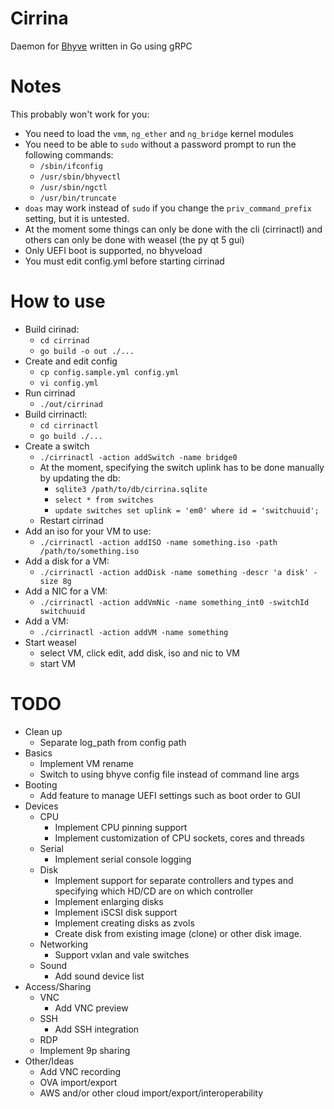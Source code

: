# Cirrina

Daemon for [Bhyve](https://wiki.freebsd.org/bhyve) written in Go using gRPC

# Notes

This probably won't work for you:

* You need to load the `vmm`, `ng_ether` and `ng_bridge` kernel modules
* You need to be able to `sudo` without a password prompt to run the following commands:
  * `/sbin/ifconfig`
  * `/usr/sbin/bhyvectl`
  * `/usr/sbin/ngctl`
  * `/usr/bin/truncate`
* `doas` may work instead of `sudo` if you change the `priv_command_prefix` setting, but it is untested.
* At the moment some things can only be done with the cli (cirrinactl) and others can only be done with
  weasel (the py qt 5 gui)
* Only UEFI boot is supported, no bhyveload
* You must edit config.yml before starting cirrinad

# How to use

* Build cirinad:
  * `cd cirrinad`
  * `go build -o out ./...`
* Create and edit config
  * `cp config.sample.yml config.yml`
  * `vi config.yml`
* Run cirrinad
  * `./out/cirrinad`
* Build cirrinactl:
  * `cd cirrinactl`
  * `go build ./...`
* Create a switch
  * `./cirrinactl -action addSwitch -name bridge0`
  * At the moment, specifying the switch uplink has to be done manually by updating the db:
    * `sqlite3 /path/to/db/cirrina.sqlite`
    * `select * from switches`
    * `update switches set uplink = 'em0' where id = 'switchuuid';`
  * Restart cirrinad
* Add an iso for your VM to use:
  * `./cirrinactl -action addISO -name something.iso -path /path/to/something.iso`
* Add a disk for a VM:
  * `./cirrinactl -action addDisk -name something -descr 'a disk' -size 8g`
* Add a NIC for a VM:
  * `./cirrinactl -action addVmNic -name something_int0 -switchId switchuuid`
* Add a VM:
  * `./cirrinactl -action addVM -name something`
* Start weasel
  * select VM, click edit, add disk, iso and nic to VM
  * start VM

# TODO

* Clean up
  * Separate log_path from config path
* Basics
  * Implement VM rename
  * Switch to using bhyve config file instead of command line args
* Booting
  * Add feature to manage UEFI settings such as boot order to GUI
* Devices
  * CPU
    * Implement CPU pinning support
    * Implement customization of CPU sockets, cores and threads
  * Serial
    * Implement serial console logging
  * Disk
    * Implement support for separate controllers and types and specifying which HD/CD are on which controller
    * Implement enlarging disks
    * Implement iSCSI disk support
    * Implement creating disks as zvols
    * Create disk from existing image (clone) or other disk image.
  * Networking
    * Support vxlan and vale switches
  * Sound
    * Add sound device list
* Access/Sharing
  * VNC
    * Add VNC preview
  * SSH
    * Add SSH integration
  * RDP
  * Implement 9p sharing
* Other/Ideas
  * Add VNC recording
  * OVA import/export
  * AWS and/or other cloud import/export/interoperability
